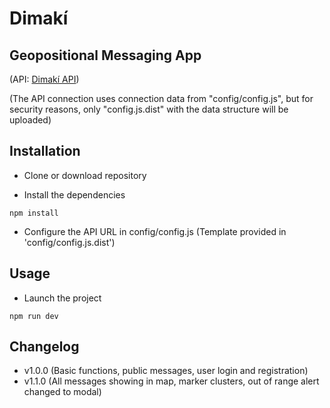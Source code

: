 # Dimakí

## Geopositional Messaging App

(API: [Dimakí API](https://github.com/JuanAntonioReyes/Dimaki-API))

(The API connection uses connection data from "config/config.js", but for security reasons, only "config.js.dist" with the data structure will be uploaded)

## Installation
- Clone or download repository

- Install the dependencies

```
npm install
```

- Configure the API URL in config/config.js (Template provided in 'config/config.js.dist')

## Usage
- Launch the project

```
npm run dev
```

## Changelog
- v1.0.0 (Basic functions, public messages, user login and registration)
- v1.1.0 (All messages showing in map, marker clusters, out of range alert changed to modal)